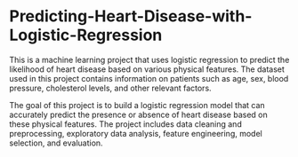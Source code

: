 # Predicting-Heart-Disease-with-Logistic-Regression
This is a machine learning project that uses logistic regression to predict the likelihood of heart disease based on various physical features. The dataset used in this project contains information on patients such as age, sex, blood pressure, cholesterol levels, and other relevant factors.

The goal of this project is to build a logistic regression model that can accurately predict the presence or absence of heart disease based on these physical features. The project includes data cleaning and preprocessing, exploratory data analysis, feature engineering, model selection, and evaluation.
